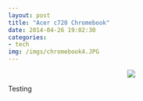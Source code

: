 ```yaml
---
layout: post
title: "Acer c720 Chromebook"
date: 2014-04-26 19:02:30
categories:
- tech
img: /imgs/chromebook4.JPG
---
```


<div style='text-align:center;'>
  <img src='{{site.base}}/imgs/chromebook1.jpg'/>
</div>

Testing
